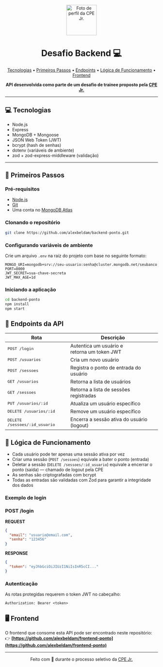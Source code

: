 <p align="center">
  <img src="https://avatars.githubusercontent.com/u/54694125" width="100" alt="Foto de perfil da CPE Jr.">
</p>

<h1 align="center"><strong>Desafio Backend 💻</strong></h1>

<p align="center">
 <a href="#tecnologias">Tecnologias</a> • 
 <a href="#primeiros-passos">Primeiros Passos</a> • 
 <a href="#endpoints">Endpoints</a> •
 <a href="#logica-de-funcionamento">Lógica de Funcionamento</a> •
 <a href="#frontend">Frontend</a>
</p>

<p align="center">
    <b>API desenvolvida como parte de um desafio de trainee proposto pela <a href="https://github.com/cpejr" target="_blank">CPE Jr.</a></b>
</p>

---

<h2 id="tecnologias">💻 Tecnologias</h2>

- Node.js
- Express
- MongoDB + Mongoose
- JSON Web Token (JWT)
- bcrypt (hash de senhas)
- dotenv (variáveis de ambiente)
- zod + zod-express-middleware (validação)

---

<h2 id="primeiros-passos">🚀 Primeiros Passos</h2>

### Pré-requisitos

- [Node.js](https://nodejs.org/)
- [Git](https://git-scm.com/)
- Uma conta no [MongoDB Atlas](https://www.mongodb.com/cloud/atlas)

### Clonando o repositório

```bash
git clone https://github.com/alexbeldam/backend-ponto.git
```

<h3>Configurando variáveis de ambiente</h3>

Crie um arquivo `.env` na raiz do projeto com base no seguinte formato:

```env
MONGO_URI=mongodb+srv://seu-usuario:senha@cluster.mongodb.net/seubanco
PORT=8000
JWT_SECRET=sua-chave-secreta
JWT_MAX_AGE=1d
```

<h3>Iniciando a aplicação</h3>

```bash
cd backend-ponto
npm install
npm start
```

<h2 id="endpoints">📍 Endpoints da API</h2>

| Rota                        | Descrição
|-----------------------------|-------------------------------------------------------------
| <kbd>POST /login</kbd>            | Autentica um usuário e retorna um token JWT
| <kbd>POST /usuarios</kbd>         | Cria um novo usuário
| <kbd>POST /sessoes</kbd>          | Registra o ponto de entrada do usuário
| <kbd>GET /usuarios</kbd>          | Retorna a lista de usuários
| <kbd>GET /sessoes</kbd>           | Retorna a lista de sessões registradas
| <kbd>PUT /usuarios/:id</kbd>      | Atualiza um usuário específico
| <kbd>DELETE /usuarios/:id</kbd>   | Remove um usuário específico
| <kbd>DELETE /sessoes/:id_usuario</kbd> | Encerra a sessão ativa do usuário (logout)

<h2 id="logica-de-funcionamento">🧠 Lógica de Funcionamento</h2>

- Cada usuário pode ter apenas uma sessão ativa por vez  
- Criar uma sessão (`POST /sessoes`) equivale a bater o ponto (entrada)  
- Deletar a sessão (`DELETE /sessoes/:id_usuario`) equivale a encerrar o ponto (saída) — chamado de logout pela CPE  
- As senhas são criptografadas com bcrypt  
- Todas as entradas são validadas com Zod para garantir a integridade dos dados  

<h3>Exemplo de login</h3>

<h3 id="login">POST /login</h3>

**REQUEST**
```json
{
  "email": "usuario@email.com",
  "senha": "123456"
}
```

**RESPONSE**
```json
{
  "token": "eyJhbGciOiJIUzI1NiIsInR5cCI..."
}
```

<h3>Autenticação</h3>
As rotas protegidas requerem o token JWT no cabeçalho:


```http
Authorization: Bearer <token>
```

<h2 id="frontend">🖥️ Frontend</h2>

O frontend que consome esta API pode ser encontrado neste repositório:  
👉 **[https://github.com/alexbeldam/frontend-ponto](https://github.com/alexbeldam/frontend-ponto)**

---

<p align="center">
  Feito com 💛 durante o processo seletivo da <a href="https://github.com/cpejr" target="_blank">CPE Jr.</a>

</p>
